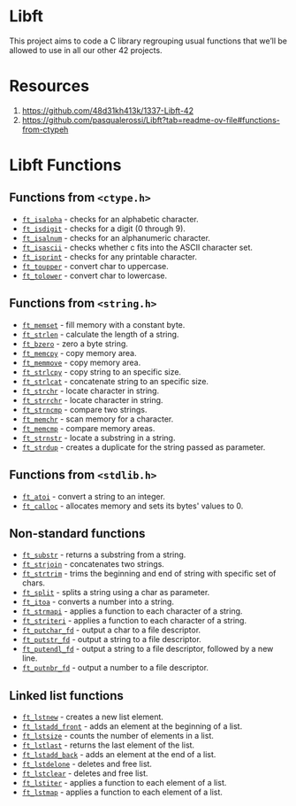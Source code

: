 # Libft
This project aims to code a C library regrouping usual functions that we’ll be allowed to use in all our other 42 projects.

# Resources
1. https://github.com/48d31kh413k/1337-Libft-42
2. https://github.com/pasqualerossi/Libft?tab=readme-ov-file#functions-from-ctypeh

# Libft Functions

## Functions from `<ctype.h>`
- [`ft_isalpha`](https://github.com/alex81131/42-Cursus/blob/main/Libft/ctype.h/ft_isalpha.c) - checks for an alphabetic character.
- [`ft_isdigit`](https://github.com/alex81131/42-Cursus/blob/main/Libft/ctype.h/ft_isdigit.c) - checks for a digit (0 through 9).
- [`ft_isalnum`](https://github.com/alex81131/42-Cursus/blob/main/Libft/ctype.h/ft_isalnum.c) - checks for an alphanumeric character.
- [`ft_isascii`](https://github.com/alex81131/42-Cursus/blob/main/Libft/ctype.h/ft_isascii.c) - checks whether c fits into the ASCII character set.
- [`ft_isprint`](https://github.com/alex81131/42-Cursus/blob/main/Libft/ctype.h/ft_isprint.c) - checks for any printable character.
- [`ft_toupper`](https://github.com/alex81131/42-Cursus/blob/main/Libft/ctype.h/ft_toupper.c) - convert char to uppercase.
- [`ft_tolower`](https://github.com/alex81131/42-Cursus/blob/main/Libft/ctype.h/ft_tolower.c) - convert char to lowercase.

## Functions from `<string.h>`
- [`ft_memset`](https://github.com/alex81131/42-Cursus/blob/main/Libft/string.h/ft_memset.c) - fill memory with a constant byte.
- [`ft_strlen`](https://github.com/alex81131/42-Cursus/blob/main/Libft/string.h/ft_strlen.c) - calculate the length of a string.
- [`ft_bzero`](https://github.com/alex81131/42-Cursus/blob/main/Libft/string.h/ft_bzero.c) - zero a byte string.
- [`ft_memcpy`](https://github.com/alex81131/42-Cursus/blob/main/Libft/string.h/ft_memcpy.c) - copy memory area.
- [`ft_memmove`](https://github.com/alex81131/42-Cursus/blob/main/Libft/string.h/ft_memmove.c) - copy memory area.
- [`ft_strlcpy`](https://github.com/alex81131/42-Cursus/blob/main/Libft/string.h/ft_strlcpy.c) - copy string to an specific size.
- [`ft_strlcat`](https://github.com/alex81131/42-Cursus/blob/main/Libft/string.h/ft_strlcat.c) - concatenate string to an specific size.
- [`ft_strchr`](https://github.com/alex81131/42-Cursus/blob/main/Libft/string.h/ft_strchr.c) - locate character in string.
- [`ft_strrchr`](https://github.com/alex81131/42-Cursus/blob/main/Libft/string.h/ft_strrchr.c) - locate character in string.
- [`ft_strncmp`](https://github.com/alex81131/42-Cursus/blob/main/Libft/string.h/ft_strncmp.c) - compare two strings.
- [`ft_memchr`](https://github.com/alex81131/42-Cursus/blob/main/Libft/string.h/ft_memchr.c) - scan memory for a character.
- [`ft_memcmp`](https://github.com/alex81131/42-Cursus/blob/main/Libft/string.h/ft_memcmp.c) - compare memory areas.
- [`ft_strnstr`](https://github.com/alex81131/42-Cursus/blob/main/Libft/string.h/ft_strnstr.c) - locate a substring in a string.
- [`ft_strdup`](https://github.com/alex81131/42-Cursus/blob/main/Libft/string.h/ft_strdup.c) - creates a duplicate for the string passed as parameter.

## Functions from `<stdlib.h>`
- [`ft_atoi`](https://github.com/alex81131/42-Cursus/blob/main/Libft/stdlib.h/ft_atoi.c) - convert a string to an integer.
- [`ft_calloc`](https://github.com/alex81131/42-Cursus/blob/main/Libft/stdlib.h/ft_calloc.c) - allocates memory and sets its bytes' values to 0.

## Non-standard functions
- [`ft_substr`](https://github.com/alex81131/42-Cursus/blob/main/Libft/Non-standard%20functions/ft_substr.c) - returns a substring from a string.
- [`ft_strjoin`](https://github.com/alex81131/42-Cursus/blob/main/Libft/Non-standard%20functions/ft_strjoin.c) - concatenates two strings.
- [`ft_strtrim`](https://github.com/alex81131/42-Cursus/blob/main/Libft/Non-standard%20functions/ft_strtrim.c) - trims the beginning and end of string with specific set of chars.
- [`ft_split`](https://github.com/alex81131/42-Cursus/blob/main/Libft/Non-standard%20functions/ft_split.c) - splits a string using a char as parameter.
- [`ft_itoa`](https://github.com/alex81131/42-Cursus/blob/main/Libft/Non-standard%20functions/ft_itoa.c) - converts a number into a string.
- [`ft_strmapi`](https://github.com/alex81131/42-Cursus/blob/main/Libft/Non-standard%20functions/ft_strmapi.c) - applies a function to each character of a string.
- [`ft_striteri`](https://github.com/alex81131/42-Cursus/blob/main/Libft/Non-standard%20functions/ft_striteri.c) - applies a function to each character of a string.
- [`ft_putchar_fd`](https://github.com/alex81131/42-Cursus/blob/main/Libft/Non-standard%20functions/ft_putchar_fd.c) - output a char to a file descriptor.
- [`ft_putstr_fd`](https://github.com/alex81131/42-Cursus/blob/main/Libft/Non-standard%20functions/ft_putstr_fd.c) - output a string to a file descriptor.
- [`ft_putendl_fd`](https://github.com/alex81131/42-Cursus/blob/main/Libft/Non-standard%20functions/ft_putendl_fd.c) - output a string to a file descriptor, followed by a new line.
- [`ft_putnbr_fd`](https://github.com/alex81131/42-Cursus/blob/main/Libft/Non-standard%20functions/ft_putnbr_fd.c) - output a number to a file descriptor.

## Linked list functions
- [`ft_lstnew`](https://github.com/alex81131/42-Cursus/blob/main/Libft/Linked%20list%20functions/ft_lstnew_bonus.c) - creates a new list element.
- [`ft_lstadd_front`](https://github.com/alex81131/42-Cursus/blob/main/Libft/Linked%20list%20functions/ft_lstadd_front_bonus.c) - adds an element at the beginning of a list.
- [`ft_lstsize`](https://github.com/alex81131/42-Cursus/blob/main/Libft/Linked%20list%20functions/ft_lstsize_bonus.c) - counts the number of elements in a list.
- [`ft_lstlast`](https://github.com/alex81131/42-Cursus/blob/main/Libft/Linked%20list%20functions/ft_lstlast_bonus.c) - returns the last element of the list.
- [`ft_lstadd_back`](https://github.com/alex81131/42-Cursus/blob/main/Libft/Linked%20list%20functions/ft_lstadd_back_bonus.c) - adds an element at the end of a list.
- [`ft_lstdelone`](https://github.com/alex81131/42-Cursus/blob/main/Libft/Linked%20list%20functions/ft_lstdelone_bonus.c) - deletes and free list.
- [`ft_lstclear`](https://github.com/alex81131/42-Cursus/blob/main/Libft/Linked%20list%20functions/ft_lstclear_bonus.c) - deletes and free list.
- [`ft_lstiter`](https://github.com/alex81131/42-Cursus/blob/main/Libft/Linked%20list%20functions/ft_lstiter_bonus.c) - applies a function to each element of a list.
- [`ft_lstmap`](https://github.com/alex81131/42-Cursus/blob/main/Libft/Linked%20list%20functions/ft_lstmap_bonus.c) - applies a function to each element of a list. 
